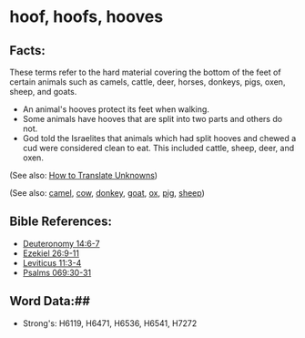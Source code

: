 # hoof, hoofs, hooves #

## Facts: ##

These terms refer to the hard material covering the bottom of the feet of certain animals such as camels, cattle, deer, horses, donkeys, pigs, oxen, sheep, and goats.

* An animal's hooves protect its feet when walking.
* Some animals have hooves that are split into two parts and others do not.
* God told the Israelites that animals which had split hooves and chewed a cud were considered clean to eat. This included cattle, sheep, deer, and oxen.
  

(See also: [How to Translate Unknowns](rc://en/ta/man/translate/translate-unknown))

(See also: [camel](camel.md), [cow](cow.md), [donkey](donkey.md), [goat](goat.md), [ox](..//ox.md), [pig](pig.md), [sheep](sheep.md))

## Bible References: ##

* [Deuteronomy 14:6-7](rc://en/tn/help/deu/14/06)
* [Ezekiel 26:9-11](rc://en/tn/help/ezk/26/09)
* [Leviticus 11:3-4](rc://en/tn/help/lev/11/03)
* [Psalms 069:30-31](rc://en/tn/help/psa/069/030)

## Word Data:##

* Strong's: H6119, H6471, H6536, H6541, H7272
